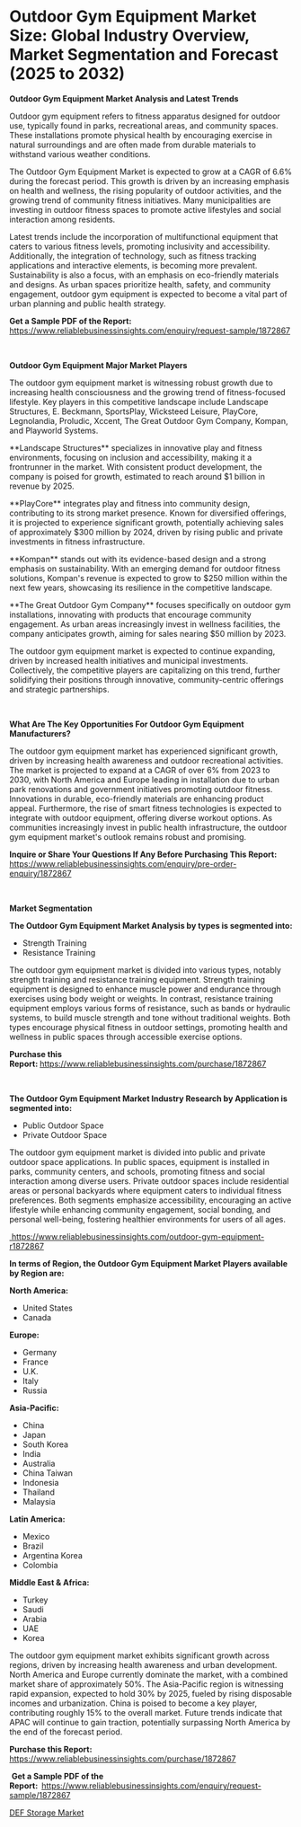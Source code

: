 <p><h1>Outdoor Gym Equipment Market Size: Global Industry Overview, Market Segmentation and Forecast (2025 to 2032)</h1></p><p><strong>Outdoor Gym Equipment Market Analysis and Latest Trends</strong></p>
<p><p>Outdoor gym equipment refers to fitness apparatus designed for outdoor use, typically found in parks, recreational areas, and community spaces. These installations promote physical health by encouraging exercise in natural surroundings and are often made from durable materials to withstand various weather conditions.</p><p>The Outdoor Gym Equipment Market is expected to grow at a CAGR of 6.6% during the forecast period. This growth is driven by an increasing emphasis on health and wellness, the rising popularity of outdoor activities, and the growing trend of community fitness initiatives. Many municipalities are investing in outdoor fitness spaces to promote active lifestyles and social interaction among residents. </p><p>Latest trends include the incorporation of multifunctional equipment that caters to various fitness levels, promoting inclusivity and accessibility. Additionally, the integration of technology, such as fitness tracking applications and interactive elements, is becoming more prevalent. Sustainability is also a focus, with an emphasis on eco-friendly materials and designs. As urban spaces prioritize health, safety, and community engagement, outdoor gym equipment is expected to become a vital part of urban planning and public health strategy.</p></p>
<p><strong>Get a Sample PDF of the Report:&nbsp;</strong> <a href="https://www.reliablebusinessinsights.com/enquiry/request-sample/1872867?utm_campaign=2379&utm_medium=2&utm_source=Github&utm_content=ia&utm_term=16022025&utm_id=outdoor-gym-equipment">https://www.reliablebusinessinsights.com/enquiry/request-sample/1872867</a></p>
<p>&nbsp;</p>
<p><strong>Outdoor Gym Equipment Major Market Players</strong></p>
<p><p>The outdoor gym equipment market is witnessing robust growth due to increasing health consciousness and the growing trend of fitness-focused lifestyle. Key players in this competitive landscape include Landscape Structures, E. Beckmann, SportsPlay, Wicksteed Leisure, PlayCore, Legnolandia, Proludic, Xccent, The Great Outdoor Gym Company, Kompan, and Playworld Systems.</p><p>**Landscape Structures** specializes in innovative play and fitness environments, focusing on inclusion and accessibility, making it a frontrunner in the market. With consistent product development, the company is poised for growth, estimated to reach around $1 billion in revenue by 2025.</p><p>**PlayCore** integrates play and fitness into community design, contributing to its strong market presence. Known for diversified offerings, it is projected to experience significant growth, potentially achieving sales of approximately $300 million by 2024, driven by rising public and private investments in fitness infrastructure.</p><p>**Kompan** stands out with its evidence-based design and a strong emphasis on sustainability. With an emerging demand for outdoor fitness solutions, Kompan's revenue is expected to grow to $250 million within the next few years, showcasing its resilience in the competitive landscape.</p><p>**The Great Outdoor Gym Company** focuses specifically on outdoor gym installations, innovating with products that encourage community engagement. As urban areas increasingly invest in wellness facilities, the company anticipates growth, aiming for sales nearing $50 million by 2023.</p><p>The outdoor gym equipment market is expected to continue expanding, driven by increased health initiatives and municipal investments. Collectively, the competitive players are capitalizing on this trend, further solidifying their positions through innovative, community-centric offerings and strategic partnerships.</p></p>
<p>&nbsp;</p>
<p><strong>What Are The Key Opportunities For Outdoor Gym Equipment Manufacturers?</strong></p>
<p><p>The outdoor gym equipment market has experienced significant growth, driven by increasing health awareness and outdoor recreational activities. The market is projected to expand at a CAGR of over 6% from 2023 to 2030, with North America and Europe leading in installation due to urban park renovations and government initiatives promoting outdoor fitness. Innovations in durable, eco-friendly materials are enhancing product appeal. Furthermore, the rise of smart fitness technologies is expected to integrate with outdoor equipment, offering diverse workout options. As communities increasingly invest in public health infrastructure, the outdoor gym equipment market's outlook remains robust and promising.</p></p>
<p><strong>Inquire or Share Your Questions If Any Before Purchasing This Report:</strong> <a href="https://www.reliablebusinessinsights.com/enquiry/pre-order-enquiry/1872867?utm_campaign=2379&utm_medium=2&utm_source=Github&utm_content=ia&utm_term=16022025&utm_id=outdoor-gym-equipment">https://www.reliablebusinessinsights.com/enquiry/pre-order-enquiry/1872867</a></p>
<p>&nbsp;</p>
<p><strong>Market Segmentation</strong></p>
<p><strong>The Outdoor Gym Equipment Market Analysis by types is segmented into:</strong></p>
<p><ul><li>Strength Training</li><li>Resistance Training</li></ul></p>
<p><p>The outdoor gym equipment market is divided into various types, notably strength training and resistance training equipment. Strength training equipment is designed to enhance muscle power and endurance through exercises using body weight or weights. In contrast, resistance training equipment employs various forms of resistance, such as bands or hydraulic systems, to build muscle strength and tone without traditional weights. Both types encourage physical fitness in outdoor settings, promoting health and wellness in public spaces through accessible exercise options.</p></p>
<p><strong>Purchase this Report:&nbsp;</strong><a href="https://www.reliablebusinessinsights.com/purchase/1872867?utm_campaign=2379&utm_medium=2&utm_source=Github&utm_content=ia&utm_term=16022025&utm_id=outdoor-gym-equipment">https://www.reliablebusinessinsights.com/purchase/1872867</a></p>
<p>&nbsp;</p>
<p><strong>The Outdoor Gym Equipment Market Industry Research by Application is segmented into:</strong></p>
<p><ul><li>Public Outdoor Space</li><li>Private Outdoor Space</li></ul></p>
<p><p>The outdoor gym equipment market is divided into public and private outdoor space applications. In public spaces, equipment is installed in parks, community centers, and schools, promoting fitness and social interaction among diverse users. Private outdoor spaces include residential areas or personal backyards where equipment caters to individual fitness preferences. Both segments emphasize accessibility, encouraging an active lifestyle while enhancing community engagement, social bonding, and personal well-being, fostering healthier environments for users of all ages.</p></p>
<p><a href="https://www.reliablebusinessinsights.com/outdoor-gym-equipment-r1872867?utm_campaign=2379&utm_medium=2&utm_source=Github&utm_content=ia&utm_term=16022025&utm_id=outdoor-gym-equipment">&nbsp;https://www.reliablebusinessinsights.com/outdoor-gym-equipment-r1872867</a></p>
<p><strong>In terms of Region, the Outdoor Gym Equipment Market Players available by Region are:</strong></p>
<p>
    <p> <strong> North America: </strong>
        <ul>
            <li>United States</li>
            <li>Canada</li>
        </ul>
        </p> 
    <p> <strong> Europe: </strong>
        <ul>
            <li>Germany</li>
            <li>France</li>
            <li>U.K.</li>
            <li>Italy</li>
            <li>Russia</li>
        </ul>
        </p> 
    <p> <strong> Asia-Pacific: </strong>
        <ul>
            <li>China</li>
            <li>Japan</li>
            <li>South Korea</li>
            <li>India</li>
            <li>Australia</li>
            <li>China Taiwan</li>
            <li>Indonesia</li>
            <li>Thailand</li>
            <li>Malaysia</li>
        </ul>
        </p> 
    <p> <strong> Latin America: </strong>
        <ul>
            <li>Mexico</li>
            <li>Brazil</li>
            <li>Argentina Korea</li>
            <li>Colombia</li>
        </ul>
        </p> 
    <p> <strong> Middle East & Africa: </strong>
        <ul>
            <li>Turkey</li>
            <li>Saudi</li>
            <li>Arabia</li>
            <li>UAE</li>
            <li>Korea</li>
        </ul>
    </p>
    </p>
<p><p>The outdoor gym equipment market exhibits significant growth across regions, driven by increasing health awareness and urban development. North America and Europe currently dominate the market, with a combined market share of approximately 50%. The Asia-Pacific region is witnessing rapid expansion, expected to hold 30% by 2025, fueled by rising disposable incomes and urbanization. China is poised to become a key player, contributing roughly 15% to the overall market. Future trends indicate that APAC will continue to gain traction, potentially surpassing North America by the end of the forecast period.</p></p>
<p><strong>Purchase this Report: </strong><a href="https://www.reliablebusinessinsights.com/purchase/1872867?utm_campaign=2379&utm_medium=2&utm_source=Github&utm_content=ia&utm_term=16022025&utm_id=outdoor-gym-equipment">https://www.reliablebusinessinsights.com/purchase/1872867</a></p>
<p>&nbsp;<strong>Get a Sample PDF of the Report:&nbsp;&nbsp;</strong><a href="https://www.reliablebusinessinsights.com/enquiry/request-sample/1872867?utm_campaign=2379&utm_medium=2&utm_source=Github&utm_content=ia&utm_term=16022025&utm_id=outdoor-gym-equipment">https://www.reliablebusinessinsights.com/enquiry/request-sample/1872867</a></p>
<p><strong></strong></p>
<p><p><a href="https://github.com/lisaeichler20775/Market-Research-Report-List-1/blob/main/def-storage-market.md?utm_campaign=2379&utm_medium=2&utm_source=Github&utm_content=ia&utm_term=16022025&utm_id=outdoor-gym-equipment">DEF Storage Market</a></p></p>